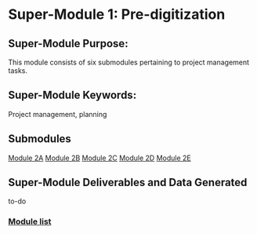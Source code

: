 # Super-Module 1: Pre-digitization

## Super-Module Purpose:
This module consists of six submodules pertaining to project management tasks.

## Super-Module Keywords:
Project management, planning

## Submodules
[Module 2A](module_2A.md)
[Module 2B](module_2B.md)
[Module 2C](module_2C.md)
[Module 2D](module_2D.md)
[Module 2E](module_2E.md)

## Super-Module Deliverables and Data Generated
to-do

### [Module list](https://entcollnet.github.io/BugFlow/modules/)

